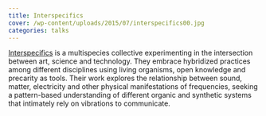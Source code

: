 ```yaml
---
title: Interspecifics
cover: /wp-content/uploads/2015/07/interspecifics00.jpg
categories: talks
---
```

[Interspecifics](http://interspecifics.cc/) is a multispecies collective experimenting in the intersection between art, science and technology. They embrace hybridized practices among different disciplines using living organisms, open knowledge and precarity as tools. Their work explores the relationship between sound, matter, electricity and other physical manifestations of frequencies, seeking a pattern-based understanding of different organic and synthetic systems that intimately rely on vibrations to communicate.

<img class="ngg_displayed_gallery mceItem" src="http://flab.space/nextgen-attach_to_post/preview/id--443" alt="" data-mce-placeholder="1" />

